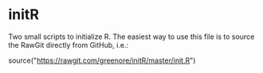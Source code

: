 initR
=====

Two small scripts to initialize R. The easiest way to use this file is to source the RawGit directly from GitHub, i.e.:

source("https://rawgit.com/greenore/initR/master/init.R")
